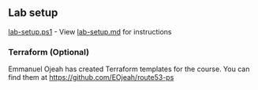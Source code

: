 ## Lab setup

[lab-setup.ps1](lab-setup.ps1) - View [lab-setup.md](lab-setup.md) for instructions

### Terraform (Optional)

Emmanuel Ojeah has created Terraform templates for the course. You can find them at https://github.com/EOjeah/route53-ps
